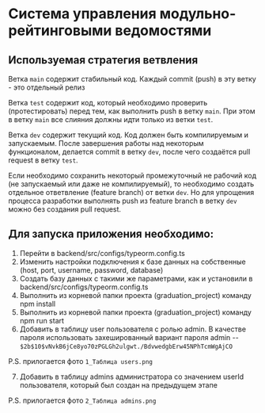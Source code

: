 # Система управления модульно-рейтинговыми ведомостями

## Используемая стратегия ветвления

Ветка `main` содержит стабильный код. Каждый commit (push) в эту ветку - это отдельный релиз

Ветка `test` содержит код, который необходимо проверить (протестировать) перед тем, как выполнить push в ветку `main`. При этом в ветку `main` все слияния должны идти только из ветки `test`.

Ветка `dev` содержит текущий код. Код должен быть компилируемым и запускаемым. После завершения работы над некоторым функционалом, делается commit в ветку `dev`, после чего создаётся pull request в ветку `test`.

Если необходимо сохранить некоторый промежуточный не рабочий код (не запускаемый или даже не компилируемый), то необходимо создать отдельное ответвление (feature branch) от ветки `dev`. Но для упрощения процесса разработки выполнять push из feature branch в ветку `dev` можно без создания pull request.

## Для запуска приложения необходимо:

1. Перейти в backend/src/configs/typeorm.config.ts
2. Изменить настройки подключения к базе данных на собственные (host, port, username, password, database)
3. Создать базу данных с такими же параметрами, как и установили в backend/src/configs/typeorm.config.ts
4. Выполнить из корневой папки проекта (graduation_project) команду npm install
5. Выполнить из корневой папки проекта (graduation_project) команду npm run start
6. Добавить в таблицу user пользователя с ролью admin. В качестве пароля использовать захешированный вариант пароля admin -- `$2b$10$vNvkB6jCe8yo70zPGLGh2ulgwt./BdvwedgbErw45NPhTcmWgAjCO`

P.S. прилогается фото `1_Таблица users.png`

7. Добавить в таблицу admins администратора со значением userId пользователя, который был создан на предыдущем этапе

P.S. прилогается фото `2_Таблица admins.png`
